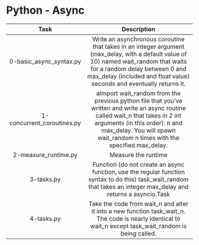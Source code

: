 # Python - Async
<table data-sourcepos="9:1-19:79">
<thead>
<tr data-sourcepos="9:1-9:22">
<th align="center" data-sourcepos="9:2-9:7">Task</th>
<th align="center" data-sourcepos="9:9-9:21">Description</th>
</tr>
</thead>
<tbody>
<tr data-sourcepos="11:1-11:74">
<td align="center" data-sourcepos="11:2-11:19">0-basic_async_syntax.py</td>
<td align="center" data-sourcepos="11:21-11:73">Write an asynchronous coroutine that takes in an integer argument (max_delay, with a default value of 10) named wait_random that waits for a random delay between 0 and max_delay (included and float value) seconds and eventually returns it.</td>
</tr>
<tr data-sourcepos="12:1-12:86">
<td align="center" data-sourcepos="12:2-12:27">1-concurrent_coroutines.py</td>
<td align="center" data-sourcepos="12:29-12:85">aImport wait_random from the previous python file that you’ve written and write an async routine called wait_n that takes in 2 int arguments (in this order): n and max_delay. You will spawn wait_random n times with the specified max_delay.</td>
</tr>
<tr data-sourcepos="13:1-13:78">
<td align="center" data-sourcepos="13:2-13:11">2-measure_runtime.py</td>
<td align="center" data-sourcepos="13:13-13:77"> Measure the runtime
</td>
</tr>
<tr data-sourcepos="14:1-14:76">
<td align="center" data-sourcepos="14:2-14:8">3-tasks.py</td>
<td align="center" data-sourcepos="14:10-14:75">Function (do not create an async function, use the regular function syntax to do this) task_wait_random that takes an integer max_delay and returns a asyncio.Task</td>
</tr>
<tr data-sourcepos="15:1-15:107">
<td align="center" data-sourcepos="15:2-15:10">4-tasks.py</td>
<td align="center" data-sourcepos="15:12-15:106">Take the code from wait_n and alter it into a new function task_wait_n. The code is nearly identical to wait_n except task_wait_random is being called.</td>
</tr>
</tbody>
</table>
